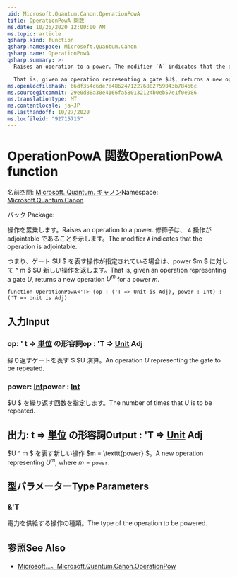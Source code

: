 ```yaml
---
uid: Microsoft.Quantum.Canon.OperationPowA
title: OperationPowA 関数
ms.date: 10/26/2020 12:00:00 AM
ms.topic: article
qsharp.kind: function
qsharp.namespace: Microsoft.Quantum.Canon
qsharp.name: OperationPowA
qsharp.summary: >-
  Raises an operation to a power. The modifier `A` indicates that the operation is adjointable.

  That is, given an operation representing a gate $U$, returns a new operation $U^m$ for a power $m$.
ms.openlocfilehash: 66df354c6de7e48624712276882759043b78466c
ms.sourcegitcommit: 29e0d88a30e4166fa580132124b0eb57e1f0e986
ms.translationtype: MT
ms.contentlocale: ja-JP
ms.lasthandoff: 10/27/2020
ms.locfileid: "92715715"
---
```

# <a name="operationpowa-function"></a><span data-ttu-id="3acbf-102">OperationPowA 関数</span><span class="sxs-lookup"><span data-stu-id="3acbf-102">OperationPowA function</span></span>

<span data-ttu-id="3acbf-103">名前空間: [Microsoft. Quantum. キャノン](xref:Microsoft.Quantum.Canon)</span><span class="sxs-lookup"><span data-stu-id="3acbf-103">Namespace: [Microsoft.Quantum.Canon](xref:Microsoft.Quantum.Canon)</span></span>

<span data-ttu-id="3acbf-104">パック [](https://nuget.org/packages/)</span><span class="sxs-lookup"><span data-stu-id="3acbf-104">Package: [](https://nuget.org/packages/)</span></span>


<span data-ttu-id="3acbf-105">操作を累乗します。</span><span class="sxs-lookup"><span data-stu-id="3acbf-105">Raises an operation to a power.</span></span>
<span data-ttu-id="3acbf-106">修飾子は、 `A` 操作が adjointable であることを示します。</span><span class="sxs-lookup"><span data-stu-id="3acbf-106">The modifier `A` indicates that the operation is adjointable.</span></span>

<span data-ttu-id="3acbf-107">つまり、ゲート $U $ を表す操作が指定されている場合は、power $m $ に対して ^ m $ $U 新しい操作を返します。</span><span class="sxs-lookup"><span data-stu-id="3acbf-107">That is, given an operation representing a gate $U$, returns a new operation $U^m$ for a power $m$.</span></span>

```qsharp
function OperationPowA<'T> (op : ('T => Unit is Adj), power : Int) : ('T => Unit is Adj)
```


## <a name="input"></a><span data-ttu-id="3acbf-108">入力</span><span class="sxs-lookup"><span data-stu-id="3acbf-108">Input</span></span>

### <a name="op--t--unit-adj"></a><span data-ttu-id="3acbf-109">op: ' t => [単位](xref:microsoft.quantum.lang-ref.unit) の形容詞</span><span class="sxs-lookup"><span data-stu-id="3acbf-109">op : 'T => [Unit](xref:microsoft.quantum.lang-ref.unit) Adj</span></span>

<span data-ttu-id="3acbf-110">繰り返すゲートを表す $ $U 演算。</span><span class="sxs-lookup"><span data-stu-id="3acbf-110">An operation $U$ representing the gate to be repeated.</span></span>


### <a name="power--int"></a><span data-ttu-id="3acbf-111">power: [Int](xref:microsoft.quantum.lang-ref.int)</span><span class="sxs-lookup"><span data-stu-id="3acbf-111">power : [Int](xref:microsoft.quantum.lang-ref.int)</span></span>

<span data-ttu-id="3acbf-112">$U $ を繰り返す回数を指定します。</span><span class="sxs-lookup"><span data-stu-id="3acbf-112">The number of times that $U$ is to be repeated.</span></span>



## <a name="output--t--unit-adj"></a><span data-ttu-id="3acbf-113">出力: t => [単位](xref:microsoft.quantum.lang-ref.unit) の形容詞</span><span class="sxs-lookup"><span data-stu-id="3acbf-113">Output : 'T => [Unit](xref:microsoft.quantum.lang-ref.unit) Adj</span></span>

<span data-ttu-id="3acbf-114">$U ^ m $ を表す新しい操作 $m = \texttt{power} $。</span><span class="sxs-lookup"><span data-stu-id="3acbf-114">A new operation representing $U^m$, where $m = \texttt{power}$.</span></span>

## <a name="type-parameters"></a><span data-ttu-id="3acbf-115">型パラメーター</span><span class="sxs-lookup"><span data-stu-id="3acbf-115">Type Parameters</span></span>

### <a name="t"></a><span data-ttu-id="3acbf-116">&</span><span class="sxs-lookup"><span data-stu-id="3acbf-116">'T</span></span>

<span data-ttu-id="3acbf-117">電力を供給する操作の種類。</span><span class="sxs-lookup"><span data-stu-id="3acbf-117">The type of the operation to be powered.</span></span>

## <a name="see-also"></a><span data-ttu-id="3acbf-118">参照</span><span class="sxs-lookup"><span data-stu-id="3acbf-118">See Also</span></span>

- [<span data-ttu-id="3acbf-119">Microsoft...。</span><span class="sxs-lookup"><span data-stu-id="3acbf-119">Microsoft.Quantum.Canon.OperationPow</span></span>](xref:Microsoft.Quantum.Canon.OperationPow)